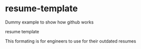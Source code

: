 # resume-template
Dummy example to show how github works

resume template

This formating is for engineers to use for their outdated resumes
